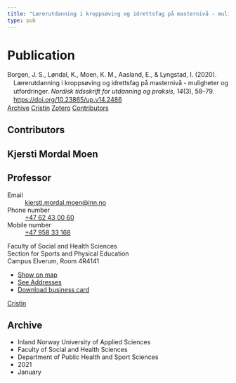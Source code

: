 ```yaml
---
title: "Lærerutdanning i kroppsøving og idrettsfag på masternivå - muligheter og utfordringer"
type: pub
---
```

<h1>Publication</h1>
<article id="csl-bib-container-JSQDG8I9" class="csl-bib-container">
  <div class="csl-bib-body" style="line-height: 1.35; padding-left: 1em; text-indent:-1em;">
  <div class="csl-entry">Borgen, J. S., L&#xF8;ndal, K., Moen, K. M., Aasland, E., &amp; Lyngstad, I. (2020). L&#xE6;rerutdanning i kropps&#xF8;ving og idrettsfag p&#xE5; masterniv&#xE5; - muligheter og utfordringer. <i>Nordisk tidsskrift for utdanning og praksis</i>, <i>14</i>(3), 58&#x2013;79. <a href="https://doi.org/10.23865/up.v14.2486">https://doi.org/10.23865/up.v14.2486</a></div>
</div>
  <div class="csl-bib-buttons">
    <a href="#taxonomy-article-JSQDG8I9" class="csl-bib-button">Archive</a>
    <a href="https://app.cristin.no/results/show.jsf?id=1877446" alt="Cristin URL" class="csl-bib-button">Cristin</a>
    <a href="http://zotero.org/groups/5022929/items/JSQDG8I9" alt="Zotero URL" class="csl-bib-button">Zotero</a>
    <a href="#contributors-article-JSQDG8I9" class="csl-bib-button">Contributors</a>
  </div>
  <div id="csl-bib-meta-container-JSQDG8I9"></div>
</article>
<div id="csl-bib-meta-JSQDG8I9" class="csl-bib-meta">
  <article id="contributors-article-JSQDG8I9" class="contributors-article">
    <h1>Contributors</h1>
    <div class="personas">
<div class="vrtx-hinn-person-card">
<div class="photo">
<i class="lar la-user-circle missing-person"></i>
</div>
<div class="info">
<hgroup><h1>Kjersti Mordal Moen</h1>
<h2>Professor</h2>
</hgroup><dl>
<dt>Email</dt>
<dd>
<a href="mailto:kjersti.mordal.moen@inn.no">kjersti.mordal.moen@inn.no</a>
</dd>
<dt>Phone number</dt>
<dd><a href="tel:+4762430060">
+47 62 43 00 60
</a></dd>
<dt>Mobile number</dt>
<dd><a href="tel:+4795833168">
+47 958 33 168
</a></dd>
</dl>
<p>
Faculty of Social and Health Sciences<br>
Section for Sports and Physical Education<br>
Campus Elverum,
Room 4R4141
</p>
<ul class="vrtx-hinn-links">
<li><a href="https://www.google.com/maps?q=60.88156,11.53723">Show on map</a></li>
<li><a href="https://www.inn.no/english/find-an-employee/kjersti-mordal-moen.html#vrtx-hinn-addresses">See Addresses</a></li>
<li><a href="https://www.inn.no/english/find-an-employee/kjersti-mordal-moen.html?vrtx=vcf">Download business card</a></li>
</ul>
</div>
</div>
<a href="https://app.cristin.no/persons/show.jsf?id=53554" alt="Cristin URL" class="personas-cristin">Cristin</a>
</div>
  </article>
  <article id="taxonomy-article-JSQDG8I9" class="taxonomy-article">
    <h1>Archive</h1>
    <ul>
      <li>Inland Norway University of Applied Sciences</li>
      <li>Faculty of Social and Health Sciences</li>
      <li>Department of Public Health and Sport Sciences</li>
      <li>2021</li>
      <li>January</li>
    </ul>
  </article>
</div>
